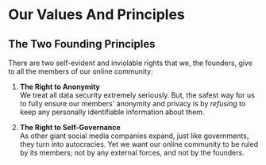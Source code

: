 # Our Values And Principles

## The Two Founding Principles

There are two self-evident and inviolable rights that we, the founders, give to all the members of our online community:

1. **The Right to Anonymity**  
We treat all data security extremely seriously. But, the safest way for us to fully ensure our members' anonymity and privacy is by *refusing* to keep any personally identifiable information about them.

1. **The Right to Self-Governance**  
As other giant social media companies expand, just like  governments, they turn into autocracies. Yet we want our online community to be ruled by its members; not by any external forces, and not by the founders.
